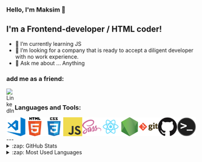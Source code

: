 ### Hello, I'm Maksim  👋


## I'm a Frontend-developer / HTML coder!
- 🌱 I’m currently learning JS
- 👯 I’m looking for a company that is ready to accept a diligent developer with no work experience.
- 💬 Ask me about ... Anything


### add me as a friend:
[<img align="left" alt="LinkedIn" width="22px" src="https://cdn.jsdelivr.net/npm/simple-icons@v3/icons/linkedin.svg" />][linkedin]

<br />

### Languages and Tools:

<img align="left" title="Visual Studio Code" width="50px" src="https://raw.githubusercontent.com/github/explore/80688e429a7d4ef2fca1e82350fe8e3517d3494d/topics/visual-studio-code/visual-studio-code.png">
<img align="left" title="HTML5" width="50px" src="https://raw.githubusercontent.com/github/explore/80688e429a7d4ef2fca1e82350fe8e3517d3494d/topics/html/html.png">
<img align="left" title="CSS3" width="50px" src="https://raw.githubusercontent.com/github/explore/80688e429a7d4ef2fca1e82350fe8e3517d3494d/topics/css/css.png">
<img align="left" title="JavaScript" width="50px" src="https://raw.githubusercontent.com/github/explore/80688e429a7d4ef2fca1e82350fe8e3517d3494d/topics/javascript/javascript.png">
<img align="left" title="SCSS" width="50px" src="https://raw.githubusercontent.com/github/explore/80688e429a7d4ef2fca1e82350fe8e3517d3494d/topics/sass/sass.png">
<img align="left" title="React" width="50px" src="https://raw.githubusercontent.com/github/explore/80688e429a7d4ef2fca1e82350fe8e3517d3494d/topics/react/react.png">
<img align="left" title="Node.js" width="50px" src="https://raw.githubusercontent.com/github/explore/80688e429a7d4ef2fca1e82350fe8e3517d3494d/topics/nodejs/nodejs.png">
<img align="left" title="Git" width="50px" src="https://raw.githubusercontent.com/github/explore/80688e429a7d4ef2fca1e82350fe8e3517d3494d/topics/git/git.png">
<img align="left" title="GitHub" width="50px" src="https://raw.githubusercontent.com/github/explore/78df643247d429f6cc873026c0622819ad797942/topics/github/github.png">
<img align="left" title="Terminal" width="50px" src="https://raw.githubusercontent.com/github/explore/80688e429a7d4ef2fca1e82350fe8e3517d3494d/topics/terminal/terminal.png">

<br />
<br />
---

<details>
  <summary>:zap: GitHub Stats</summary>

  <img align="left" alt="Maksim GitHub Stats" src="https://github-readme-stats.vercel.app/api?username=MaksimStseshanok&show_icons=true&hide_border=true&theme=ayu-mirage" />

</details>

<details>
  <summary>:zap: Most Used Languages</summary>

<img align="left" alt="Maksim GitHub Top Languages" src="https://github-readme-stats.vercel.app/api/top-langs/?username=MaksimStseshanok&show_icons=true&hide_border=true&theme=ayu-mirage&hide=php&layout=compact" />

</details>

[linkedin]: https://www.linkedin.com/in/maksim-stseshanok/
[github]: https://github.com/MaksimStseshanok/
